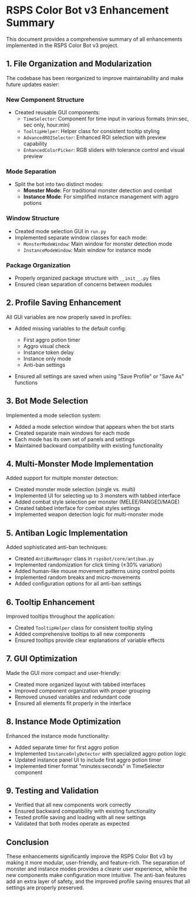 # RSPS Color Bot v3 Enhancement Summary

This document provides a comprehensive summary of all enhancements implemented in the RSPS Color Bot v3 project.

## 1. File Organization and Modularization

The codebase has been reorganized to improve maintainability and make future updates easier:

### New Component Structure
- Created reusable GUI components:
  - `TimeSelector`: Component for time input in various formats (min:sec, sec only, hour:min)
  - `TooltipHelper`: Helper class for consistent tooltip styling
  - `AdvancedROISelector`: Enhanced ROI selection with preview capability
  - `EnhancedColorPicker`: RGB sliders with tolerance control and visual preview

### Mode Separation
- Split the bot into two distinct modes:
  - **Monster Mode**: For traditional monster detection and combat
  - **Instance Mode**: For simplified instance management with aggro potions

### Window Structure
- Created mode selection GUI in `run.py`
- Implemented separate window classes for each mode:
  - `MonsterModeWindow`: Main window for monster detection mode
  - `InstanceModeWindow`: Main window for instance mode

### Package Organization
- Properly organized package structure with `__init__.py` files
- Ensured clean separation of concerns between modules

## 2. Profile Saving Enhancement

All GUI variables are now properly saved in profiles:

- Added missing variables to the default config:
  - First aggro potion timer
  - Aggro visual check
  - Instance token delay
  - Instance only mode
  - Anti-ban settings

- Ensured all settings are saved when using "Save Profile" or "Save As" functions

## 3. Bot Mode Selection

Implemented a mode selection system:

- Added a mode selection window that appears when the bot starts
- Created separate main windows for each mode
- Each mode has its own set of panels and settings
- Maintained backward compatibility with existing functionality

## 4. Multi-Monster Mode Implementation

Added support for multiple monster detection:

- Created monster mode selection (single vs. multi)
- Implemented UI for selecting up to 3 monsters with tabbed interface
- Added combat style selection per monster (MELEE/RANGED/MAGE)
- Created tabbed interface for combat styles settings
- Implemented weapon detection logic for multi-monster mode

## 5. Antiban Logic Implementation

Added sophisticated anti-ban techniques:

- Created `AntiBanManager` class in `rspsbot/core/antiban.py`
- Implemented randomization for click timing (±30% variation)
- Added human-like mouse movement patterns using control points
- Implemented random breaks and micro-movements
- Added configuration options for all anti-ban settings

## 6. Tooltip Enhancement

Improved tooltips throughout the application:

- Created `TooltipHelper` class for consistent tooltip styling
- Added comprehensive tooltips to all new components
- Ensured tooltips provide clear explanations of variable effects

## 7. GUI Optimization

Made the GUI more compact and user-friendly:

- Created more organized layout with tabbed interfaces
- Improved component organization with proper grouping
- Removed unused variables and redundant code
- Ensured all elements fit properly in the interface

## 8. Instance Mode Optimization

Enhanced the instance mode functionality:

- Added separate timer for first aggro potion
- Implemented `InstanceOnlyDetector` with specialized aggro potion logic
- Updated instance panel UI to include first aggro potion timer
- Implemented timer format "minutes:seconds" in TimeSelector component

## 9. Testing and Validation

- Verified that all new components work correctly
- Ensured backward compatibility with existing functionality
- Tested profile saving and loading with all new settings
- Validated that both modes operate as expected

## Conclusion

These enhancements significantly improve the RSPS Color Bot v3 by making it more modular, user-friendly, and feature-rich. The separation of monster and instance modes provides a clearer user experience, while the new components make configuration more intuitive. The anti-ban features add an extra layer of safety, and the improved profile saving ensures that all settings are properly preserved.